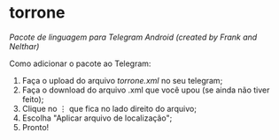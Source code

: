 # torrone
_Pacote de linguagem para Telegram Android (created by Frank and Nelthar)_

Como adicionar o pacote ao Telegram:
1) Faça o upload do arquivo _torrone.xml_ no seu telegram;
2) Faça o download do arquivo .xml que você upou (se ainda não tiver feito);
3) Clique no ⋮ que fica no lado direito do arquivo;
4) Escolha "Aplicar arquivo de localização";
5) Pronto!
